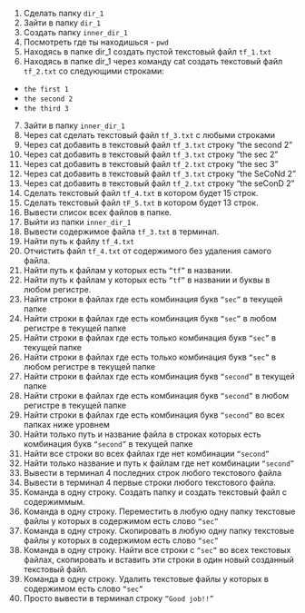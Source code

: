 1. Сделать папку `dir_1`
 2. Зайти в папку `dir_1`
 3. Создать папку `inner_dir_1`
 4. Посмотреть где ты находишься - `pwd`
 5. Находясь в папке dir_1 создать пустой текстовый файл `tf_1.txt`
 6. Находясь в папке dir_1 через команду cat создать текстовый файл `tf_2.txt` со следующими строками:
- `the first 1`
- `the second 2`
- `the third 3`
 7. Зайти в папку `inner_dir_1`
 8. Через cat сделать текстовый файл `tf_3.txt`  c любыми строками
 9. Через cat добавить в текстовый файл `tf_3.txt` строку “the second 2”
 10. Через cat добавить в текстовый файл `tf_3.txt` строку “the sec 2”
 11. Через cat добавить в текстовый файл `tf_2.txt` строку “the sec 3”
 12. Через cat добавить в текстовый файл `tf_3.txt` строку “the SeCoNd 2”
 13. Через cat добавить в текстовый файл `tf_2.txt` строку “the seConD 2”
 14. Сделать текстовый файл `tf_4.txt` в котором будет 15 строк.
 15. Сделать текстовый файл `tF_5.txt` в котором будет 13 строк.
 16. Вывести список всех файлов в папке.
 17. Выйти из папки `inner_dir_1`
 18. Вывести содержимое файла `tf_3.txt` в терминал.
 19. Найти путь к файлу `tf_4.txt`
 20. Отчистить файл `tf_4.txt` от содержимого без удаления самого файла.
 21. Найти путь к файлам у которых есть  `“tf”` в названии.
 22. Найти путь к файлам у которых есть  `“tf”` в названии и буквы в любом регистре.
 23. Найти строки в файлах где есть комбинация букв `“sec”` в текущей папке
 24. Найти строки в файлах где есть комбинация букв `“sec”` в любом регистре в текущей папке
 25. Найти строки в файлах где есть только комбинация букв `“sec”` в текущей папке
 26. Найти строки в файлах где есть только комбинация букв `“sec”` в любом регистре в текущей папке
 27. Найти строки в файлах где есть комбинация букв `“second”` в текущей папке
 28. Найти строки в файлах где есть комбинация букв `“second”` в любом регистре в текущей папке
 29. Найти строки в файлах где есть комбинация букв `“second”` во всех папках ниже уровнем
 30. Найти только путь и название файла в строках которых есть комбинация букв `“second”` в текущей папке
 31. Найти все строки во всех файлах где нет комбинации `“second”`
 32. Найти только название и путь к файлам где нет комбинации `“second”`
 33. Вывести в терминал 4 последних строк любого текстового файла
 34. Вывести в терминал 4 первые строки любого текстового файла.
 35. Команда в одну строку. Создать папку и создать текстовый файл с содержиммым.
 36. Команда в одну строку. Переместить в любую одну папку текстовые файлы у которых в содержимом есть слово `“sec”`
 37. Команда в одну строку. Скопировать в любую одну папку текстовые файлы у которых в содержимом есть слово `“sec”`
 38. Команда в одну строку. Найти все строки c `“sec”` во всех текстовых файлах, скопировать и вставить эти строки в один новый созданный текстовый файл.
 39. Команда в одну строку. Удалить текстовые файлы у которых в содержимом есть слово `“sec”`
 40. Просто вывести в терминал строку `“Good job!!”`
